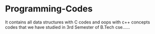 # Programming-Codes
It contains all data structures with C codes and oops with c++ concepts codes that we have studied in 3rd Semester of B.Tech cse......
